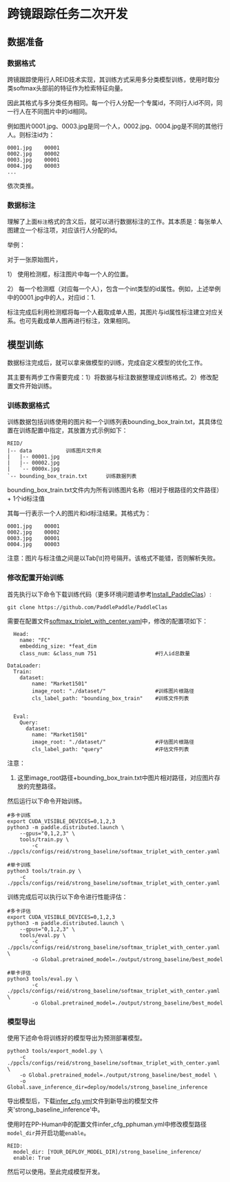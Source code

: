 # 跨镜跟踪任务二次开发

## 数据准备

### 数据格式

跨镜跟踪使用行人REID技术实现，其训练方式采用多分类模型训练，使用时取分类softmax头部前的特征作为检索特征向量。

因此其格式与多分类任务相同。每一个行人分配一个专属id，不同行人id不同，同一行人在不同图片中的id相同。

例如图片0001.jpg、0003.jpg是同一个人，0002.jpg、0004.jpg是不同的其他行人。则标注id为：

```
0001.jpg    00001
0002.jpg    00002
0003.jpg    00001
0004.jpg    00003
...
```

依次类推。

### 数据标注

理解了上面`标注`格式的含义后，就可以进行数据标注的工作。其本质是：每张单人图建立一个标注项，对应该行人分配的id。

举例：

对于一张原始图片，

1） 使用检测框，标注图片中每一个人的位置。

2） 每一个检测框（对应每一个人），包含一个int类型的id属性。例如，上述举例中的0001.jpg中的人，对应id：1.

标注完成后利用检测框将每一个人截取成单人图，其图片与id属性标注建立对应关系。也可先截成单人图再进行标注，效果相同。

## 模型训练


数据标注完成后，就可以拿来做模型的训练，完成自定义模型的优化工作。

其主要有两步工作需要完成：1）将数据与标注数据整理成训练格式。2）修改配置文件开始训练。

### 训练数据格式

训练数据包括训练使用的图片和一个训练列表bounding_box_train.txt，其具体位置在训练配置中指定，其放置方式示例如下：

```
REID/
|-- data           训练图片文件夹
|   |-- 00001.jpg
|   |-- 00002.jpg
|   `-- 0000x.jpg
`-- bounding_box_train.txt      训练数据列表

```

bounding_box_train.txt文件内为所有训练图片名称（相对于根路径的文件路径）+ 1个id标注值

其每一行表示一个人的图片和id标注结果。其格式为：

```
0001.jpg    00001
0002.jpg    00002
0003.jpg    00001
0004.jpg    00003
```
注意：图片与标注值之间是以Tab[\t]符号隔开。该格式不能错，否则解析失败。

### 修改配置开始训练

首先执行以下命令下载训练代码（更多环境问题请参考[Install_PaddleClas](https://github.com/PaddlePaddle/PaddleClas/blob/release/2.4/docs/en/installation/install_paddleclas_en.md)）:

```shell
git clone https://github.com/PaddlePaddle/PaddleClas
```


需要在配置文件[softmax_triplet_with_center.yaml](https://github.com/PaddlePaddle/PaddleClas/blob/develop/ppcls/configs/reid/strong_baseline/softmax_triplet_with_center.yaml)中，修改的配置项如下：

```
  Head:
    name: "FC"
    embedding_size: *feat_dim
    class_num: &class_num 751                   #行人id总数量

DataLoader:
  Train:
    dataset:
        name: "Market1501"
        image_root: "./dataset/"                #训练图片根路径
        cls_label_path: "bounding_box_train"    #训练文件列表


  Eval:
    Query:
      dataset:
        name: "Market1501"
        image_root: "./dataset/"                #评估图片根路径
        cls_label_path: "query"                 #评估文件列表

```
注意：

1. 这里image_root路径+bounding_box_train.txt中图片相对路径，对应图片存放的完整路径。

然后运行以下命令开始训练。

```
#多卡训练
export CUDA_VISIBLE_DEVICES=0,1,2,3
python3 -m paddle.distributed.launch \
    --gpus="0,1,2,3" \
    tools/train.py \
        -c ./ppcls/configs/reid/strong_baseline/softmax_triplet_with_center.yaml

#单卡训练
python3 tools/train.py \
    -c ./ppcls/configs/reid/strong_baseline/softmax_triplet_with_center.yaml
```

训练完成后可以执行以下命令进行性能评估：
```
#多卡评估
export CUDA_VISIBLE_DEVICES=0,1,2,3
python3 -m paddle.distributed.launch \
    --gpus="0,1,2,3" \
    tools/eval.py \
        -c ./ppcls/configs/reid/strong_baseline/softmax_triplet_with_center.yaml \
        -o Global.pretrained_model=./output/strong_baseline/best_model

#单卡评估
python3 tools/eval.py \
        -c ./ppcls/configs/reid/strong_baseline/softmax_triplet_with_center.yaml \
        -o Global.pretrained_model=./output/strong_baseline/best_model
```

### 模型导出

使用下述命令将训练好的模型导出为预测部署模型。

```
python3 tools/export_model.py \
    -c ./ppcls/configs/reid/strong_baseline/softmax_triplet_with_center.yaml \
    -o Global.pretrained_model=./output/strong_baseline/best_model \
    -o Global.save_inference_dir=deploy/models/strong_baseline_inference
```

导出模型后，下载[infer_cfg.yml](https://bj.bcebos.com/v1/paddledet/models/pipeline/REID/infer_cfg.yml)文件到新导出的模型文件夹'strong_baseline_inference'中。

使用时在PP-Human中的配置文件infer_cfg_pphuman.yml中修改模型路径`model_dir`并开启功能`enable`。
```
REID:
  model_dir: [YOUR_DEPLOY_MODEL_DIR]/strong_baseline_inference/
  enable: True
```
然后可以使用。至此完成模型开发。
